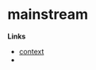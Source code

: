 # mainstream

**Links**

- [context](https://gist.github.com/superintgr/39ab5e54bbe14c0638353dd24193b9d7?permalink_comment_id=5046619#gistcomment-5046619)
- 
